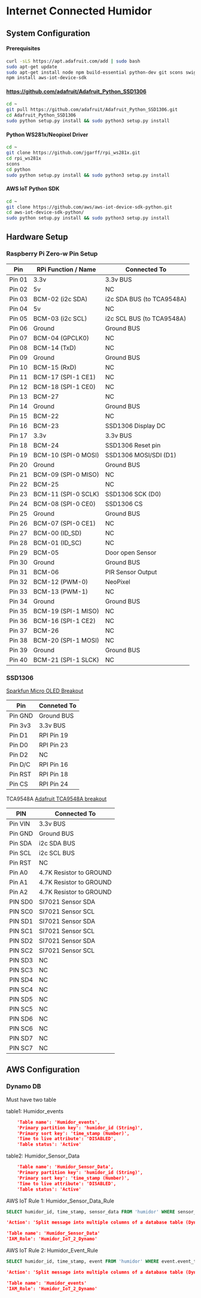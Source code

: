 # Internet Connected Humidor

## System Configuration

#### Prerequisites
```bash
curl -sLS https://apt.adafruit.com/add | sudo bash
sudo apt-get update
sudo apt-get install node npm build-essential python-dev git scons swig
npm install aws-iot-device-sdk
```

#### https://github.com/adafruit/Adafruit_Python_SSD1306
```bash
cd ~
git pull https://github.com/adafruit/Adafruit_Python_SSD1306.git
cd Adafruit_Python_SSD1306
sudo python setup.py install && sudo python3 setup.py install
```

#### Python WS281x/Neopixel Driver
```bash
cd ~
git clone https://github.com/jgarff/rpi_ws281x.git
cd rpi_ws281x
scons
cd python
sudo python setup.py install && sudo python3 setup.py install
```

#### AWS IoT Python SDK
```bash
cd ~
git clone https://github.com/aws/aws-iot-device-sdk-python.git
cd aws-iot-device-sdk-python/
sudo python setup.py install && sudo python3 setup.py install
```

## Hardware Setup

### Raspberry Pi Zero-w Pin Setup

|	Pin		|	RPi Function / Name		|	Connected To				|
|-----------|---------------------------|-------------------------------|
| Pin 01	|	3.3v 					|	3.3v BUS					|
| Pin 02	|	5v						|	NC							|
| Pin 03	|	BCM-02	(i2c SDA)		|	i2c SDA BUS (to TCA9548A)	|
| Pin 04	|	5v						|	NC							|
| Pin 05	|	BCM-03	(i2c SCL)		|	i2c SCL BUS (to TCA9548A)	|
| Pin 06	|	Ground					|	Ground BUS					|
| Pin 07	|	BCM-04	(GPCLK0)		|	NC							|
| Pin 08	|	BCM-14	(TxD)			|	NC							|
| Pin 09	|	Ground					|	Ground BUS					|
| Pin 10	|	BCM-15	(RxD)			|	NC							|
| Pin 11	|	BCM-17	(SPI-1 CE1)		|	NC							|
| Pin 12	|	BCM-18	(SPI-1 CE0)		|	NC							|
| Pin 13	|	BCM-27					|	NC							|
| Pin 14	|	Ground					|	Ground BUS					|
| Pin 15	|	BCM-22					|	NC							|
| Pin 16	|	BCM-23					|	SSD1306 Display DC			|
| Pin 17	|	3.3v					|	3.3v BUS					|
| Pin 18	|	BCM-24					|	SSD1306 Reset pin			|
| Pin 19	|	BCM-10	(SPI-0 MOSI)	|	SSD1306 MOSI/SDI (D1)		|
| Pin 20	|	Ground					|	Ground BUS					|
| Pin 21	|	BCM-09	(SPI-0 MISO)	|	NC							|
| Pin 22	|	BCM-25					|	NC							|
| Pin 23	|	BCM-11	(SPI-0 SCLK)	|	SSD1306 SCK (D0)			|
| Pin 24	|	BCM-08	(SPI-0 CE0)		|	SSD1306 CS					|
| Pin 25	|	Ground					|	Ground BUS					|
| Pin 26	|	BCM-07	(SPI-0 CE1)		|	NC							|
| Pin 27	|	BCM-00	(ID_SD)			|	NC							|
| Pin 28	|	BCM-01	(ID_SC)			|	NC							|
| Pin 29	|	BCM-05					|	Door open Sensor			|
| Pin 30	|	Ground					|	Ground BUS					|
| Pin 31	|	BCM-06					|	PIR Sensor Output			|
| Pin 32	|	BCM-12	(PWM-0)			|	NeoPixel					|
| Pin 33	|	BCM-13	(PWM-1)			|	NC							|
| Pin 34	|	Ground					|	Ground BUS					|
| Pin 35	|	BCM-19	(SPI-1 MISO)	|	NC							|
| Pin 36	|	BCM-16	(SPI-1 CE2)		|	NC							|
| Pin 37	|	BCM-26					|	NC							|
| Pin 38	|	BCM-20	(SPI-1 MOSI)	|	NC							|
| Pin 39	|	Ground					|	Ground BUS					|
| Pin 40	|	BCM-21	(SPI-1 SLCK)	|	NC							|


### SSD1306
[Sparkfun Micro OLED Breakout](https://www.sparkfun.com/products/13003)

|	Pin		|	Conneted To	|
|-----------|---------------|
| Pin GND	|	Ground BUS	|
| Pin 3v3	|	3.3v BUS	|
| Pin D1	|	RPI Pin 19	|
| Pin D0	|	RPI Pin 23	|
| Pin D2	|	NC			|
| Pin D/C	|	RPI Pin 16	|
| Pin RST	|	RPI Pin 18	|
| Pin CS	|	RPI Pin 24	|

TCA9548A
[Adafruit TCA9548A breakout](https://www.adafruit.com/product/2717)

|	PIN		|	Connected To			|
|-----------|---------------------------|
| Pin VIN	|	3.3v BUS				|
| Pin GND	|	Ground BUS				|
| Pin SDA	|	i2c SDA BUS				|
| Pin SCL	|	i2c SCL BUS				|
| Pin RST	|	NC						|
| Pin A0	|	4.7K Resistor to GROUND	|
| Pin A1	|	4.7K Resistor to GROUND	|
| Pin A2	|	4.7K Resistor to GROUND	|
| PIN SD0	|	SI7021 Sensor SDA		|
| PIN SC0	|	SI7021 Sensor SCL		|
| PIN SD1	|	SI7021 Sensor SDA		|
| PIN SC1	|	SI7021 Sensor SCL		|
| PIN SD2	|	SI7021 Sensor SDA		|
| PIN SC2	|	SI7021 Sensor SCL		|
| PIN SD3	|	NC						|
| PIN SC3	|	NC						|
| PIN SD4	|	NC						|
| PIN SC4	|	NC						|
| PIN SD5	|	NC						|
| PIN SC5	|	NC						|
| PIN SD6	|	NC						|
| PIN SC6	|	NC						|
| PIN SD7	|	NC						|
| PIN SC7	|	NC						|


## AWS Configuration

### Dynamo DB

Must have two table

table1: Humidor_events

```json
	'Table name': 'Humidor_events',
	'Primary partition key': 'humidor_id (String)',
	'Primary sort key': 'time_stamp (Number)',
	'Time to live attribute': 'DISABLED',
	'Table status': 'Active'
```

table2: Humidor_Sensor_Data

```json
	'Table name': 'Humidor_Sensor_Data',
	'Primary partition key': 'humidor_id (String)',
	'Primary sort key': 'time_stamp (Number)',
	'Time to live attribute': 'DISABLED',
	'Table status': 'Active'
```

AWS IoT Rule 1: Humidor_Sensor_Data_Rule

```SQL
SELECT humidor_id, time_stamp, sensor_data FROM 'humidor' WHERE sensor_data.average.humidity >= 0
```
```json
'Action': 'Split message into multiple columns of a database table (DynamoDBv2)'
```
```json
'Table name': 'Humidor_Sensor_Data'
'IAM_Role': 'Humidor_IoT_2_Dynamo'
```
AWS IoT Rule 2: Humidor_Event_Rule

```SQL
SELECT humidor_id, time_stamp, event FROM 'humidor' WHERE event.event_type = "motion_detect" OR event.event_type = "door_open"
```
```json
'Action': 'Split message into multiple columns of a database table (DynamoDBv2)'
```
```json
'Table name': 'Humidor_events'
'IAM_Role': 'Humidor_IoT_2_Dynamo'
```

